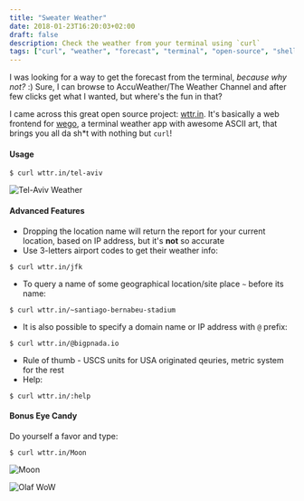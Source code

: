 ```yaml
---
title: "Sweater Weather"
date: 2018-01-23T16:20:03+02:00
draft: false
description: Check the weather from your terminal using `curl`
tags: ["curl", "weather", "forecast", "terminal", "open-source", "shell", "terminaltricks", "command"]
---
```


I was looking for a way to get the forecast from the terminal, _because why not?_ :)
Sure, I can browse to AccuWeather/The Weather Channel and after few clicks get what I wanted, but where's the
fun in that?

I came across this great open source project: [wttr.in](https://github.com/chubin/wttr.in/).
It's basically a web frontend for [wego](https://github.com/schachmat/wego), a terminal weather app with awesome ASCII art, that brings you all da sh\*t with nothing but `curl`!

#### Usage

```shell
$ curl wttr.in/tel-aviv
```

![Tel-Aviv Weather](/images/wttr-tel-aviv.png)

#### Advanced Features

* Dropping the location name will return the report for your current location, based on IP address, but it's **not** so accurate
* Use 3-letters airport codes to get their weather info:
```
$ curl wttr.in/jfk
```
* To query a name of some geographical location/site place `~` before its name:
```
$ curl wttr.in/~santiago-bernabeu-stadium
```
* It is also possible to specify a domain name or IP address with `@` prefix:
```
$ curl wttr.in/@bigpnada.io
```
* Rule of thumb - USCS units for USA originated qeuries, metric system for the rest
* Help:
```
$ curl wttr.in/:help
```

#### Bonus Eye Candy
Do yourself a favor and type:
```shell
$ curl wttr.in/Moon
```

![Moon](/images/wttr-moon.png)

![Olaf WoW](https://media.giphy.com/media/FZiXDhzZJmHzq/giphy.gif)
